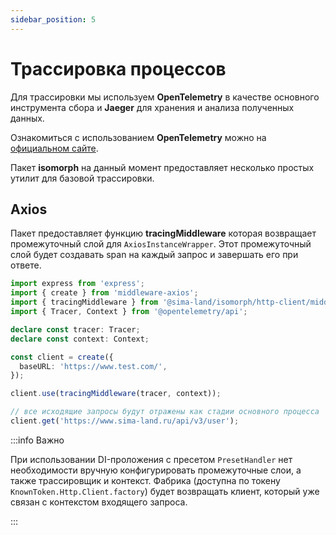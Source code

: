 ```yaml
---
sidebar_position: 5
---
```


# Трассировка процессов

Для трассировки мы используем **OpenTelemetry** в качестве основного инструмента сбора и **Jaeger** для хранения и анализа полученных данных.

Ознакомиться с использованием **OpenTelemetry** можно на [официальном сайте](https://opentelemetry.io/).

Пакет **isomorph** на данный момент предоставляет несколько простых утилит для базовой трассировки.

## Axios

Пакет предоставляет функцию **tracingMiddleware** которая возвращает промежуточный слой для `AxiosInstanceWrapper`. Этот промежуточный слой будет создавать span на каждый запрос и завершать его при ответе.

```ts
import express from 'express';
import { create } from 'middleware-axios';
import { tracingMiddleware } from '@sima-land/isomorph/http-client/middleware/tracing';
import { Tracer, Context } from '@opentelemetry/api';

declare const tracer: Tracer;
declare const context: Context;

const client = create({
  baseURL: 'https://www.test.com/',
});

client.use(tracingMiddleware(tracer, context));

// все исходящие запросы будут отражены как стадии основного процесса
client.get('https://www.sima-land.ru/api/v3/user');
```

:::info Важно

При использовании DI-проложения с пресетом `PresetHandler` нет необходимости вручную конфигурировать промежуточные слои, а также трассировщик и контекст. Фабрика (доступна по токену `KnownToken.Http.Client.factory`) будет возвращать клиент, который уже связан с контекстом входящего запроса.

:::
